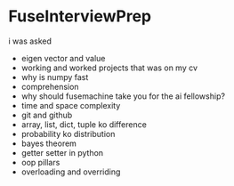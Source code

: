 ﻿# FuseInterviewPrep


i was asked 
- eigen vector and value
- working and worked projects that was on my cv
- why is numpy fast
- comprehension
- why should fusemachine take you for the ai fellowship?
- time and space complexity
- git and github
- array, list, dict, tuple ko difference
- probability ko distribution
- bayes theorem
- getter setter in python
- oop pillars 
- overloading and overriding
